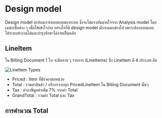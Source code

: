 # Design model

Design model สะท้อนการออกแบบของระบบ ซึ่งจะได้แรงบันดาลใจจาก Analysis model โดยเฉพาะชื่อต่าง ๆ เพื่อให้เข้าใจง่าย อย่างไรก็ดี design model มักจะแตกต่างไป เพราะต้องออกแบบให้ระบบทำงานได้และบำรุงรักษาได้ง่ายเป็นหลัก

## LineItem

ใน Billing Document 1 ใบ จะมีหลาย ๆ รายการ (LineItems) ซึ่ง LineItem มี 4 ประเภท คือ

![LineItem Types](https://uc76f066f9b9f87bf4b6b4596ec3.previews.dropboxusercontent.com/p/thumb/ACjO-0450pe0P81wUzYyYgHJEY_jJkbm8Rcwg4bRiZDRyi07Q9dJf7wuYFh4KDbW9lTFcoEpLHT_HpoaNKAfyKOQYQ14ArDy2SVNmevTbamM9SmcEadG0iXa2l15lkr4DqhJVKwM5NPITwFtUJG4roHjvNve9ZelKjTHPxtTFM3AZJtoFFub8ebwPdCzCTeqk5OrXTPvtHJTglt29CO1Z8i32cwBR1dS4CnllOVcbwaoXDX51aF5Z9NpYNp_UorUk-XH2qFTmyR7L6uF9LJTkuwrQSBmrCLi9S6zzzUWE9JlDk1Nqd_t9MReRhQ2Uv_zpfJzQ6rlp2zD0Y6MGySU-SSquUG4HEMyAoRZP9H9DU4ctQP6khCAgqn45J9vkSi5uEcuTaWf1zIt9igXG6KxzlRr/p.png?is_prewarmed=true)

- Priced : Item ที่มีราคาต่อหน่วย
- Total : รวมค่าสินค้า / บริการจากทุก PricedLineItem ใน Billing Document นั้นๆ
- Tax : ค่าภาษีมูลค่าเพิ่ม 7% จากค่า Total
- GrandTotal : รวมค่า Total และ Tax

## การคำนวณ Total


